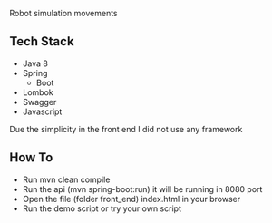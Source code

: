 Robot simulation movements

## Tech Stack
* Java 8
* Spring
  * Boot
* Lombok
* Swagger
* Javascript

Due the simplicity in the front end I did not use any framework

## How To
* Run mvn clean compile
* Run the api (mvn spring-boot:run) it will be running in 8080 port
* Open the file (folder front_end) index.html in your browser 
* Run the demo script or try your own script


